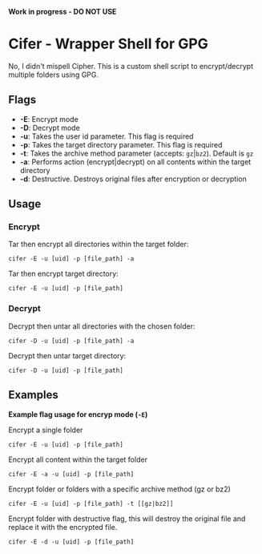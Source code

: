 **Work in progress - DO NOT USE**

# Cifer - Wrapper Shell for GPG

No, I didn't mispell Cipher.
This is a custom shell script to encrypt/decrypt multiple folders using GPG. 

## Flags

- **-E**: Encrypt mode
- **-D**: Decrypt mode
- **-u**: Takes the user id parameter. This flag is required
- **-p**: Takes the target directory parameter. This flag is required
- **-t**: Takes the archive method parameter (accepts: `gz`|`bz2`). Default is `gz`
- **-a**: Performs action (encrypt|decrypt) on all contents within the target directory
- **-d**: Destructive. Destroys original files after encryption or decryption

## Usage

###  Encrypt

Tar then encrypt all directories within the target folder:

```
cifer -E -u [uid] -p [file_path] -a
```

Tar then encrypt target directory:

```
cifer -E -u [uid] -p [file_path] 
```

### Decrypt

Decrypt then untar all directories with the chosen folder:

```
cifer -D -u [uid] -p [file_path] -a
```

Decrypt then untar target directory:

```
cifer -D -u [uid] -p [file_path]
```

## Examples

**Example flag usage for encryp mode (`-E`)**

Encrypt a single folder
```
cifer -E -u [uid] -p [file_path]
```

Encrypt all content within the target folder
```
cifer -E -a -u [uid] -p [file_path]
```

Encrypt folder or folders with a specific archive method (gz or bz2)
```
cifer -E -u [uid] -p [file_path] -t [[gz|bz2]]
```

Encrypt folder with destructive flag, this will destroy the original file and replace it with the encrypted file.
```
cifer -E -d -u [uid] -p [file_path]
```
